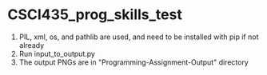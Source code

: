 # CSCI435_prog_skills_test

1. PIL, xml, os, and pathlib are used, and need to be installed with pip if not already
2. Run input_to_output.py
3. The output PNGs are in "Programming-Assignment-Output" directory
